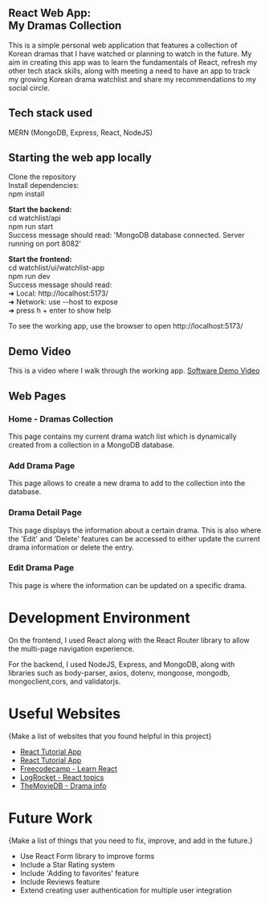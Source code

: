 ## React Web App: <br/>My Dramas Collection

This is a simple personal web application that features a collection of Korean dramas that I have watched or planning to watch in the future. My aim in creating this app was to learn the fundamentals of React, refresh my other tech stack skills, along with meeting a need to have an app to track my growing Korean drama watchlist and share my recommendations to my social circle.

## Tech stack used
MERN (MongoDB, Express, React, NodeJS)

## Starting the web app locally
Clone the repository<br />
Install dependencies:<br/>
npm install<br/>

<b>Start the backend:</b> <br/>
cd watchlist/api <br />
npm run start <br />
Success message should read: 'MongoDB database connected. Server running on port 8082'<br />

<b>Start the frontend:</b><br/>
cd watchlist/ui/watchlist-app<br />
npm run dev<br />
Success message should read:  <br />
  ➜  Local:   http://localhost:5173/<br />
  ➜  Network: use --host to expose<br />
  ➜  press h + enter to show help<br />

To see the working app, use the browser to open http://localhost:5173/ <br />

## Demo Video
This is a video where I walk through the working app.
[Software Demo Video](http://youtube.link.goes.here)

## Web Pages
### Home - Dramas Collection
This page contains my current drama watch list which is dynamically created from a collection in a MongoDB database.

### Add Drama Page
This page allows to create a new drama to add to the collection into the database.

### Drama Detail Page
This page displays the information about a certain drama. This is also where the 'Edit' and 'Delete' features can be accessed to either update the current drama information or delete the entry.

### Edit Drama Page
This page is where the information can be updated on a specific drama.

# Development Environment

On the frontend, I used React along with the React Router library to allow the multi-page navigation experience.

For the backend, I used NodeJS, Express, and MongoDB, along with libraries such as body-parser, axios, dotenv, mongoose, mongodb, mongoclient,cors, and validatorjs.

# Useful Websites

{Make a list of websites that you found helpful in this project}
* [React Tutorial App](https://react.dev/)
* [React Tutorial App](https://react-tutorial.app/)
* [Freecodecamp - Learn React](https://www.freecodecamp.org/news/how-to-learn-react-step-by-step/)
* [LogRocket - React topics](https://blog.logrocket.com/dev)
* [TheMovieDB - Drama info](https://blog.logrocket.com/dev)

# Future Work

{Make a list of things that you need to fix, improve, and add in the future.}
* Use React Form library to improve forms
* Include a Star Rating system
* Include 'Adding to favorites' feature
* Include Reviews feature 
* Extend creating user authentication for multiple user integration